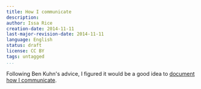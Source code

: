 ```yaml
---
title: How I communicate
description: 
author: Issa Rice
creation-date: 2014-11-11
last-major-revision-date: 2014-11-11
language: English
status: draft
license: CC BY
tags: untagged
...
```


Following Ben Kuhn's advice, I figured it would be a good idea to [document how I communicate](http://www.benkuhn.net/comm).
